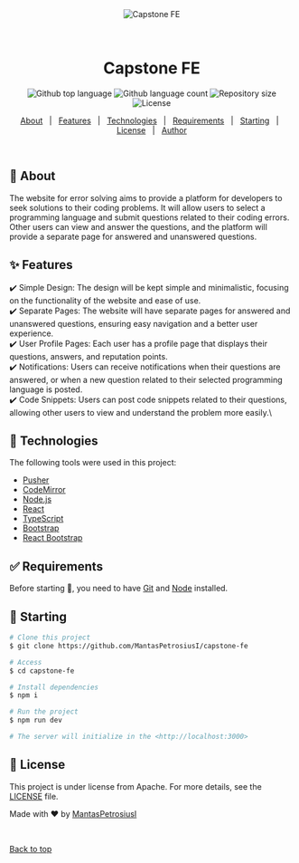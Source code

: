 <div align="center" id="top"> 
  <img src="./.github/app.gif" alt="Capstone FE" />

&#xa0;

  <!-- <a href="https://capstonefe.netlify.app">Demo</a> -->
</div>

<h1 align="center">Capstone FE</h1>

<p align="center">
  <img alt="Github top language" src="https://img.shields.io/github/languages/top/MantasPetrosiusI/capstone-fe?color=56BEB8">

  <img alt="Github language count" src="https://img.shields.io/github/languages/count/MantasPetrosiusI/capstone-fe?color=56BEB8">

  <img alt="Repository size" src="https://img.shields.io/github/repo-size/MantasPetrosiusI/capstone-fe?color=56BEB8">

  <img alt="License" src="https://img.shields.io/github/license/MantasPetrosiusI/capstone-fe?color=56BEB8">

  <!-- <img alt="Github issues" src="https://img.shields.io/github/issues/MantasPetrosiusI/capstone-fe?color=56BEB8" /> -->

  <!-- <img alt="Github forks" src="https://img.shields.io/github/forks/MantasPetrosiusI/capstone-fe?color=56BEB8" /> -->

  <!-- <img alt="Github stars" src="https://img.shields.io/github/stars/MantasPetrosiusI/capstone-fe?color=56BEB8" /> -->
</p>

<!-- Status -->

<!-- <h4 align="center">
	🚧  Capstone FE 🚀 Under construction...  🚧
</h4>

<hr> -->

<p align="center">
  <a href="#dart-about">About</a> &#xa0; | &#xa0; 
  <a href="#sparkles-features">Features</a> &#xa0; | &#xa0;
  <a href="#rocket-technologies">Technologies</a> &#xa0; | &#xa0;
  <a href="#white_check_mark-requirements">Requirements</a> &#xa0; | &#xa0;
  <a href="#checkered_flag-starting">Starting</a> &#xa0; | &#xa0;
  <a href="#memo-license">License</a> &#xa0; | &#xa0;
  <a href="https://github.com/MantasPetrosiusI" target="_blank">Author</a>
</p>

<br>

## :dart: About

The website for error solving aims to provide a platform for developers to seek solutions to their coding problems.
It will allow users to select a programming language and submit questions related to their coding errors.
Other users can view and answer the questions, and the platform will provide a separate page for
answered and unanswered questions.

## :sparkles: Features

:heavy_check_mark:
Simple Design: The design will be kept simple and minimalistic,
focusing on the functionality of the website and ease of use.\
:heavy_check_mark: Separate Pages: The website will have separate pages for answered and unanswered questions,
ensuring easy navigation and a better user experience.\
:heavy_check_mark: User Profile Pages:
Each user has a profile page that displays their questions, answers, and reputation points.\
:heavy_check_mark: Notifications:
Users can receive notifications when their questions are answered,
or when a new question related to their selected programming language is posted.\
:heavy_check_mark: Code Snippets:
Users can post code snippets related to their questions,
allowing other users to view and understand the problem more easily.\

## :rocket: Technologies

The following tools were used in this project:

- [Pusher](https://pusher.com)
- [CodeMirror](https://codemirror.net)
- [Node.js](https://nodejs.org/en/)
- [React](https://pt-br.reactjs.org/)
- [TypeScript](https://www.typescriptlang.org/)
- [Bootstrap](https://getbootstrap.com)
- [React Bootstrap](https://react-bootstrap.github.io)

## :white_check_mark: Requirements

Before starting :checkered_flag:, you need to have [Git](https://git-scm.com) and [Node](https://nodejs.org/en/) installed.

## :checkered_flag: Starting

```bash
# Clone this project
$ git clone https://github.com/MantasPetrosiusI/capstone-fe

# Access
$ cd capstone-fe

# Install dependencies
$ npm i

# Run the project
$ npm run dev

# The server will initialize in the <http://localhost:3000>
```

## :memo: License

This project is under license from Apache. For more details, see the [LICENSE](LICENSE.md) file.

Made with :heart: by <a href="https://github.com/MantasPetrosiusI" target="_blank">MantasPetrosiusI</a>

&#xa0;

<a href="#top">Back to top</a>
